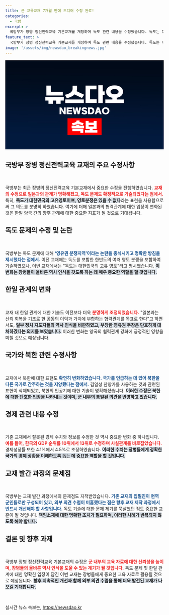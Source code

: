 ```yaml
---
title: 군 교육교재 7개월 만에 드디어 수정 완료!
categories:
  - 국방
excerpt: >
  국방부가 장병 정신전력교육 기본교재를 개정하며 독도 관련 내용을 수정했습니다. 독도는 대한민국의 고유 영토라는 명확한 입장이 반영되었고, 자료 오류도 다수 수정되었습니다. 교재의 변화가 국방의 시각을 어떻게 재정립할지 주목받고 있습니다!
feature_text: >
  국방부가 장병 정신전력교육 기본교재를 개정하며 독도 관련 내용을 수정했습니다. 독도는 대한민국의 고유 영토라는 명확한 입장이 반영되었고, 자료 오류도 다수 수정되었습니다. 교재의 변화가 국방의 시각을 어떻게 재정립할지 주목받고 있습니다!
image: '/assets/img/newsdao_breakingnews.jpg'
---
```


<p><img src="/assets/img/newsdao_breakingnews.jpg" alt="implanttips 속보" /></p>

<h2 data-ke-size="size26">국방부 장병 정신전력교육 교재의 주요 수정사항</h2>

<p data-ke-size="size16">&nbsp;</p>

<p>국방부는 최근 장병의 정신전력교육 기본교재에서 중요한 수정을 진행하였습니다. <b><span style="color: #ee2323;">교재의 수정으로 일본과의 관계가 명확해졌고, 독도 문제도 확정적으로 기술되었다는 점에서.</span></b> 특히, <b><span style="background-color: #21538527;">독도가 대한민국의 고유영토이며, 영토분쟁은 있을 수 없다</span></b>라는 표현을 사용함으로써 그 의도를 분명히 하였습니다. 여기에 더해 일본과의 협력관계에 대한 입장이 변화된 것은 한일 양국 간의 향후 관계에 대한 중요한 지표가 될 것으로 기대됩니다.</p>

<h2 data-ke-size="size26">독도 문제의 수정 및 논란</h2>

<p data-ke-size="size16">&nbsp;</p>

<p>국방부는 독도 문제에 대해 <b><span style="color: #1a5490;">‘영유권 분쟁지역’이라는 논란을 종식시키고 명확한 방침을 제시했다는 점에서.</span></b> 이전 교재에는 독도를 포함한 한반도의 여러 영토 분쟁을 포함하여 기술하였으나, 이번 교재에서는 "독도는 대한민국의 고유 영토"라고 명시했습니다. <b><span style="background-color: #21538527;">이 변화는 장병들이 올바른 역사 인식을 갖도록 하는 데 매우 중요한 역할을 할 것입니다.</span></b></p>

<h2 data-ke-size="size26">한일 관계의 변화</h2>

<p data-ke-size="size16">&nbsp;</p>

<p>교재 내 한일 관계에 대한 기술도 이전보다 더욱 <b><span style="color: #ee2323;">분명하게 조정되었습니다.</span></b> "일본과는 신뢰 회복을 기초로 한 공동의 이익과 가치에 부합하는 협력관계를 목표로 한다"고 하면서도, <b><span style="background-color: #21538527;">일부 정치 지도자들의 역사 인식을 비판하였고, 부당한 영유권 주장은 단호하게 대처하겠다는 의지를 보였습니다.</span></b> 이러한 변화는 양국의 협력관계 강화에 긍정적인 영향을 미칠 것으로 예상됩니다.</p>

<h2 data-ke-size="size26">국가와 북한 관련 수정사항</h2>

<p data-ke-size="size16">&nbsp;</p>

<p>교재에서 북한에 대한 표현도 <b><span style="color: #1a5490;">확연히 변화하였습니다. 국가를 언급하는 데 있어 북한을 다른 국가로 간주하는 것을 지양했다는 점에서.</span></b> 김일성 찬양가를 사용하는 것과 관련된 표현이 삭제되었고, 북한의 인공기에 대한 기술이 명확해졌습니다. <b><span style="background-color: #21538527;">이러한 수정은 북한에 대한 단호한 입장을 나타내는 것이며, 군 내부의 통일된 의견을 반영하고 있습니다.</span></b></p>

<h2 data-ke-size="size26">경제 관련 내용 수정</h2>

<p data-ke-size="size16">&nbsp;</p>

<p>기존 교재에서 잘못된 경제 수치와 정보를 수정한 것 역시 중요한 변화 중 하나입니다. <b><span style="color: #ee2323;">예를 들어, 한국의 GDP 순위를 10위에서 13위로 수정하며 사실관계를 바로잡았습니다.</span></b> 경제성장률 또한 4.1%에서 4.5%로 조정하였습니다. <b><span style="background-color: #21538527;">이러한 수치는 장병들에게 정확한 국가의 경제 상황을 이해하도록 돕는 데 중요한 역할을 할 것입니다.</span></b></p>

<h2 data-ke-size="size26">교재 발간 과정의 문제점</h2>

<p data-ke-size="size16">&nbsp;</p>

<p>국방부는 교재 발간 과정에서의 문제점도 지적받았습니다. <b><span style="color: #1a5490;">기존 교재의 집필진이 현역 군인들로만 구성되어 있고, 외부 의견 수렴이 미흡했다는 점은 향후 교재 제작 과정에서 반드시 개선해야 할 사항입니다.</span></b> 독도 기술에 대한 문제 제기를 묵살했던 점도 중요한 교훈이 될 것입니다. <b><span style="background-color: #21538527;">책임소재에 대한 명확한 조치가 필요하며, 이러한 사례가 반복되지 않도록 해야 합니다.</span></b></p>

<h2 data-ke-size="size26">결론 및 향후 과제</h2>

<p data-ke-size="size16">&nbsp;</p>

<p>국방부 장병 정신전력교육 기본교재의 수정은 <b><span style="color: #ee2323;">군 내부의 교육 자료에 대한 신뢰성을 높이며, 장병들의 올바른 역사 인식을 도울 수 있는 계기가 될 것입니다.</span></b> 독도 문제 및 한일 관계에 대한 명확한 입장이 담긴 이번 교재는 장병들에게 중요한 교육 자료로 활용될 것으로 예상됩니다. <b><span style="background-color: #21538527;">향후 지속적인 개선과 함께 외부 의견 수렴을 통해 더욱 발전된 교재가 나오길 기대합니다.</span></b></p>

<p data-ke-size="size16">&nbsp;</p>
실시간 뉴스 속보는, <a href="https://newsdao.kr" rel="dofollow">https://newsdao.kr</a>


